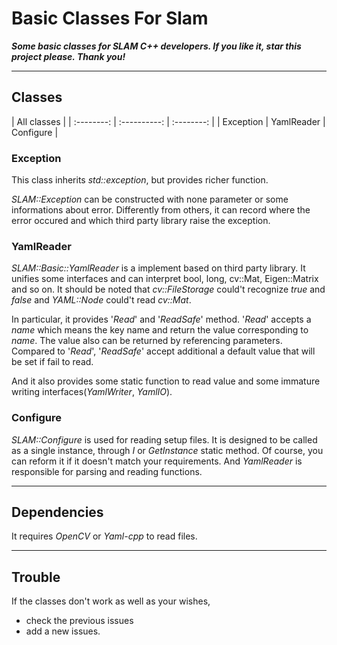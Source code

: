 # Basic Classes For Slam

***Some basic classes for SLAM C++ developers. If you like it, star this project please. Thank you!***

----------------------------------

## Classes

|               All classes              |
| :--------: | :----------: | :--------: |
| Exception  |  YamlReader  |  Configure |

### Exception

This class inherits *std::exception*, but provides richer function.

*SLAM::Exception* can be constructed with none parameter or some informations about error.
Differently from others, it can record where the error occured and which third party library raise the exception.

### YamlReader

*SLAM::Basic::YamlReader* is a implement based on third party library.
It unifies some interfaces and can interpret bool, long, cv::Mat, Eigen::Matrix and so on.
It should be noted that *cv::FileStorage* could't recognize *true* and *false* and *YAML::Node* could't read *cv::Mat*.

In particular, it provides '*Read*' and '*ReadSafe*' method.
'*Read*' accepts a *name* which means the key name and return the value corresponding to *name*.
The value also can be returned by referencing parameters.
Compared to '*Read*', '*ReadSafe*' accept additional a default value that will be set if fail to read.

And it also provides some static function to read value and some immature writing interfaces(*YamlWriter*, *YamlIO*).

### Configure

*SLAM::Configure* is used for reading setup files.
It is designed to be called as a single instance, through *I* or *GetInstance* static method.
Of course, you can reform it if it doesn't match your requirements.
And *YamlReader* is responsible for parsing and reading functions.

----------------------------------

## Dependencies

It requires *OpenCV* or *Yaml-cpp* to read files.

----------------------------------

## Trouble

If the classes don't work as well as your wishes,

* check the previous issues
* add a new issues.
